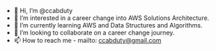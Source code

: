 - 👋 Hi, I’m @ccabduty
- 👀 I’m interested in a career change into AWS Solutions Architecture.
- 🌱 I’m currently learning AWS and Data Structures and Algorithms.
- 💞️ I’m looking to collaborate on a career change journey.
- 📫 How to reach me - mailto: ccabduty@gmail.com

<!---
ccabduty/ccabduty is a ✨ special ✨ repository because its `README.md` (this file) appears on your GitHub profile.
You can click the Preview link to take a look at your changes.
--->
